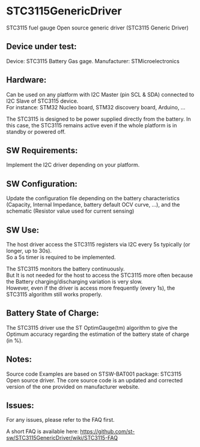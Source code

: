 # STC3115GenericDriver
STC3115 fuel gauge Open source generic driver
(STC3115 Generic Driver)

Device under test:
----------------
Device:       STC3115 Battery Gas gage.
Manufacturer: STMicroelectronics

Hardware:
----------------
Can be used on any platform with I2C Master (pin SCL & SDA) connected to I2C Slave of STC3115 device.  <br />
For instance: STM32 Nucleo board, STM32 discovery board, Arduino, ...  <br />

The STC3115 is designed to be power supplied directly from the battery. In this case, the STC3115 remains active even if the whole platform is in standby or powered off.


SW Requirements:
----------------
Implement the I2C driver depending on your platform.

SW Configuration:
----------------
Update the configuration file depending on the battery characteristics (Capacity, Internal Impedance, battery default OCV curve, ...), and the schematic (Resistor value used for current sensing)

SW Use:
----------------
The host driver access the STC3115 registers via I2C every 5s typically (or longer, up to 30s).  <br />
So a 5s timer is required to be implemented.  <br />

The STC3115 monitors the battery continuously. <br />
But It is not needed for the host to access the STC3115 more often because the Battery charging/discharging variation is very slow.  <br />
However, even if the driver is access more frequently (every 1s), the STC3115 algorithm still works properly.  <br />

Battery State of Charge:
----------------
The STC3115 driver use the ST OptimGauge(tm) algorithm to give the Optimum accuracy regarding the estimation of the battery state of charge (in %).

Notes:
----------------
Source code Examples are based on STSW-BAT001 package: STC3115 Open source driver.
The core source code is an updated and corrected version of the one provided on manufacturer website.

Issues:
----------------
For any issues, please refer to the FAQ first.

A short FAQ is available here: 
https://github.com/st-sw/STC3115GenericDriver/wiki/STC3115-FAQ

